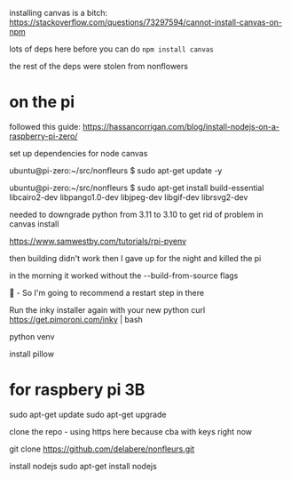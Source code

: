 installing canvas is a bitch:
https://stackoverflow.com/questions/73297594/cannot-install-canvas-on-npm

lots of deps here before you can do 
`npm install canvas`

the rest of the deps were stolen from nonflowers




# on the pi
followed this guide:
https://hassancorrigan.com/blog/install-nodejs-on-a-raspberry-pi-zero/


set up dependencies for node canvas

ubuntu@pi-zero:~/src/nonfleurs $ sudo apt-get update -y

ubuntu@pi-zero:~/src/nonfleurs $ sudo apt-get install build-essential libcairo2-dev libpango1.0-dev libjpeg-dev libgif-dev librsvg2-dev

needed to downgrade python from 3.11 to 3.10 to get rid of problem in canvas install

https://www.samwestby.com/tutorials/rpi-pyenv


then building didn't work
then I gave up for the night and killed the pi

in the morning it worked without the --build-from-source flags

🤷 - So I'm going to recommend a restart step in there

Run the inky installer again with your new python
curl https://get.pimoroni.com/inky | bash

python venv

install pillow


# for raspbery pi 3B

sudo apt-get update
sudo apt-get upgrade

clone the repo - using https here because cba with keys right now

git clone https://github.com/delabere/nonfleurs.git


install nodejs
sudo apt-get install nodejs


